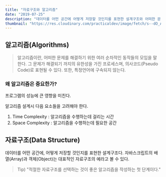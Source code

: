 ```yaml
---
title: "자료구조와 알고리즘"
date: "2019-07-25"
description: "데이터를 어떤 공간에 어떻게 저장할 것인지를 표현한 설계구조와 어떠한 문제를 해결하기 위한 여러 순차적인 동작들에 대해 알아보자."
thumbnail: "https://res.cloudinary.com/practicaldev/image/fetch/s--dO_ApiVb--/c_limit%2Cf_auto%2Cfl_progressive%2Cq_auto%2Cw_880/https://cdn-images-1.medium.com/max/3000/1%2AjE8PaPEJCHa204hLgIX9Jg.jpeg"
---
```


## 알고리즘(Algorithms)

> 알고리즘이란, 어떠한 문제를 해결하기 위한 여러 순차적인 동작들의 모임을 말한다.
> 그 문제가 해결되기 까지의 유한성을 가진 프로세스며, 의사코드(Pseudo Code)로 표현될 수 있다.
> 또한, 특정언어에 구속되지 않는다.

### 왜 알고리즘은 중요한가?

프로그램의 성능에 큰 영향을 미친다.

알고리즘 설계시 다음 요소들을 고려해야 한다.

1. Time Complexity : 알고리즘을 수행하는데 걸리는 시간
2. Space Complexity : 알고리즘을 수행하는데 필요한 공간

## 자료구조(Data Structure)

데이터를 어떤 공간에, 어떻게 저장할 것인지를 표현한 설계구조다.
자바스크립트의 배열(Array)과 객체(Object)는 대표적인 자료구조의 예라고 볼 수 있다.

> Tip) "적절한 자료구조를 선택하는 것이 좋은 알고리즘을 작성하는 첫 단계이다."
